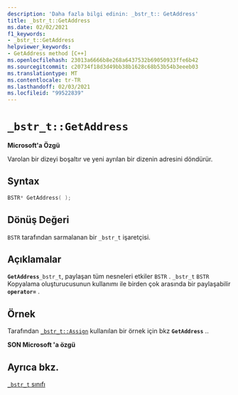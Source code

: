 ```yaml
---
description: 'Daha fazla bilgi edinin: _bstr_t:: GetAddress'
title: _bstr_t::GetAddress
ms.date: 02/02/2021
f1_keywords:
- _bstr_t::GetAddress
helpviewer_keywords:
- GetAddress method [C++]
ms.openlocfilehash: 23013a6666b8e268a6437532b69050933ffe6b42
ms.sourcegitcommit: c20734f18d3d49bb38b1628c68b53b54b3eeeb03
ms.translationtype: MT
ms.contentlocale: tr-TR
ms.lasthandoff: 02/03/2021
ms.locfileid: "99522839"
---
```

# `_bstr_t::GetAddress`

**Microsoft'a Özgü**

Varolan bir dizeyi boşaltır ve yeni ayrılan bir dizenin adresini döndürür.

## <a name="syntax"></a>Syntax

```cpp
BSTR* GetAddress( );
```

## <a name="return-value"></a>Dönüş Değeri

`BSTR` tarafından sarmalanan bir `_bstr_t` işaretçisi.

## <a name="remarks"></a>Açıklamalar

**`GetAddress`**`_bstr_t`, paylaşan tüm nesneleri etkiler `BSTR` . `_bstr_t` `BSTR` Kopyalama oluşturucusunun kullanımı ile birden çok arasında bir paylaşabilir **`operator=`** .

## <a name="example"></a>Örnek

Tarafından [`_bstr_t::Assign`](../cpp/bstr-t-assign.md) kullanılan bir örnek için bkz **`GetAddress`** ..

**SON Microsoft 'a özgü**

## <a name="see-also"></a>Ayrıca bkz.

[`_bstr_t` sınıfı](../cpp/bstr-t-class.md)